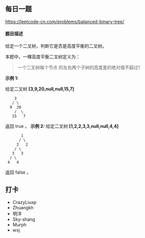 ## 每日一题
https://leetcode-cn.com/problems/balanced-binary-tree/

#### 题目描述
给定一个二叉树，判断它是否是高度平衡的二叉树。

本题中，一棵高度平衡二叉树定义为：
> 一个二叉树每个节点 的左右两个子树的高度差的绝对值不超过1

**示例 1:**

给定二叉树 **[3,9,20,null,null,15,7]**

```
    3
   / \
  9  20
    /  \
   15   7

```

返回 true 。
**示例 2:**
给定二叉树 **[1,2,2,3,3,null,null,4,4]**

```
       1
      / \
     2   2
    / \
   3   3
  / \
 4   4

```
返回 false 。
## 打卡
- CrazyLiuxp
- Zhuangkh
- 明洋
- Sky-shang
- Murph
- wxj